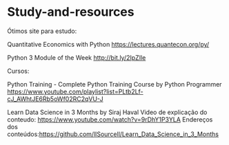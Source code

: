 # Study-and-resources

Ótimos site para estudo:

Quantitative Economics with Python
https://lectures.quantecon.org/py/

Python 3 Module of the Week
http://bit.ly/2IpZIle

Cursos:

Python Training - Complete Python Training Course by Python Programmer
https://www.youtube.com/playlist?list=PLtb2Lf-cJ_AWhtJE6Rb5oWf02RC2qVU-J

Learn Data Science in 3 Months by Siraj Haval 
Video de explicação do conteudo: https://www.youtube.com/watch?v=9rDhY1P3YLA 
Endereços dos conteúdos:https://github.com/llSourcell/Learn_Data_Science_in_3_Months
